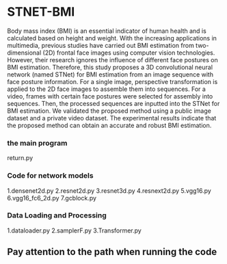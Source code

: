 # STNET-BMI
Body mass index (BMI) is an essential indicator of human health and is calculated based on height and weight. With the increasing applications in multimedia, previous studies have carried out BMI estimation from two-dimensional (2D) frontal face images using computer vision technologies. However, their research ignores the influence of different face postures on BMI estimation. Therefore, this study proposes a 3D convolutional neural network (named STNet) for BMI estimation from an image sequence with face posture information. For a single image, perspective transformation is applied to the 2D face images to assemble them into sequences. For a video, frames with certain face postures were selected for assembly into sequences. Then, the processed sequences are inputted into the STNet for BMI estimation. We validated the proposed method using a public image dataset and a private video dataset. The experimental results indicate that the proposed method can obtain an accurate and robust BMI estimation.
### the main program
return.py
### Code for network models
1.densenet2d.py
2.resnet2d.py
3.resnet3d.py
4.resnext2d.py
5.vgg16.py
6.vgg16_fc6_2d.py
7.gcblock.py
### Data Loading and Processing
1.dataloader.py
2.samplerF.py
3.Transformer.py
## Pay attention to the path when running the code

